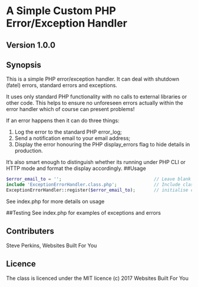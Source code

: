 # A Simple Custom PHP Error/Exception Handler
## Version 1.0.0
## Synopsis
This is a simple PHP error/exception handler. It can deal with shutdown (fatel) errors, standard errors and exceptions.

It uses only standard PHP functionality with no calls to external libraries or other code. This helps to ensure no unforeseen errors actually within the error handler which of course can present problems!

If an error happens then it can do three things:

1. Log the error to the standard PHP error_log;
1. Send a notification email to your email address;
1. Display the error honouring the PHP display_errors flag to hide details in production.

It’s also smart enough to distinguish whether its running under PHP CLI or HTTP mode and format the display accordingly.
##Usage
```PHP
$error_email_to = '';                                   // Leave blank for no email
include 'ExceptionErrorHandler.class.php';              // Include class
ExceptionErrorHandler::register($error_email_to);       // initialise class
```
See index.php for more details on usage

##Testing
See index.php for examples of exceptions and errors

## Contributers
Steve Perkins, Websites Built For You

## Licence
The class is licenced under the MIT licence
(c) 2017 Websites Built For You
